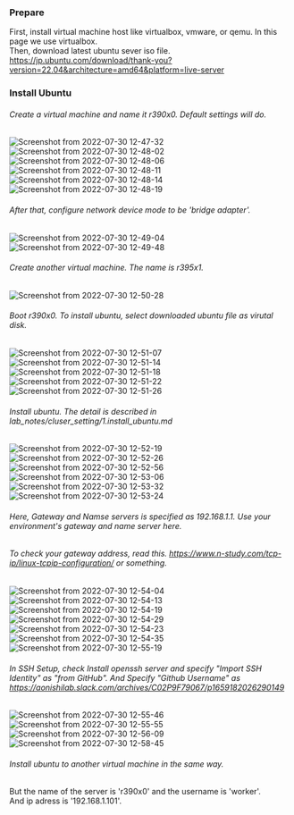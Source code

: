 ### Prepare
First, install virtual machine host like virtualbox, vmware, or qemu. In this page we use virtualbox.  
Then, download latest ubuntu sever iso file.  [https://jp.ubuntu.com/download/thank-you?version=22.04&architecture=amd64&platform=live-server
](https://jp.ubuntu.com/download)

### Install Ubuntu
###### Create a virtual machine and name it r390x0. Default settings will do.
![Screenshot from 2022-07-30 12-47-32](https://user-images.githubusercontent.com/80142550/181878644-5a4673d2-f53d-44a1-a412-5e78d7252c54.png)
![Screenshot from 2022-07-30 12-48-02](https://user-images.githubusercontent.com/80142550/181878708-ecbdc451-1e51-4123-87f9-d1e8b90cef40.png)
![Screenshot from 2022-07-30 12-48-06](https://user-images.githubusercontent.com/80142550/181878711-e29a82e2-9b15-4b54-ae34-f740fb148b52.png)
![Screenshot from 2022-07-30 12-48-11](https://user-images.githubusercontent.com/80142550/181878716-acec1020-422f-4081-9c5f-d5b7a315aa7f.png)
![Screenshot from 2022-07-30 12-48-14](https://user-images.githubusercontent.com/80142550/181878717-54c462be-e06c-412c-8a18-0bcf27eb8228.png)
![Screenshot from 2022-07-30 12-48-19](https://user-images.githubusercontent.com/80142550/181878719-55798233-ee27-4c65-b060-05a6f9bc8b6f.png)

###### After that, configure network device mode to be 'bridge adapter'.
![Screenshot from 2022-07-30 12-49-04](https://user-images.githubusercontent.com/80142550/181878753-163da652-5c59-49bf-9ab1-8908baaf22c0.png)
![Screenshot from 2022-07-30 12-49-48](https://user-images.githubusercontent.com/80142550/181878761-b5d960a8-5e37-421c-863e-d179f2db9466.png)

###### Create another virtual machine. The name is r395x1.
![Screenshot from 2022-07-30 12-50-28](https://user-images.githubusercontent.com/80142550/181878820-330b0239-f13b-4ba2-b6a8-4e2326e5830b.png)

###### Boot r390x0. To install ubuntu, select downloaded ubuntu file as virutal disk.
![Screenshot from 2022-07-30 12-51-07](https://user-images.githubusercontent.com/80142550/181878861-76ca8bb8-ff14-4bc0-aa51-43c11b359472.png)
![Screenshot from 2022-07-30 12-51-14](https://user-images.githubusercontent.com/80142550/181878865-3153ae5c-bc6e-40ed-b3b9-8e8d2f2ad973.png)
![Screenshot from 2022-07-30 12-51-18](https://user-images.githubusercontent.com/80142550/181878874-597718dd-32d4-4221-a531-597a7d5b7c5c.png)
![Screenshot from 2022-07-30 12-51-22](https://user-images.githubusercontent.com/80142550/181878881-13783cbb-bc0e-4bde-bb54-1e5baf707ac1.png)
![Screenshot from 2022-07-30 12-51-26](https://user-images.githubusercontent.com/80142550/181878884-e791809a-7388-4239-beb2-f7745cbdcec4.png)

###### Install ubuntu. The detail is described in lab_notes/cluser_setting/1.install_ubuntu.md  

![Screenshot from 2022-07-30 12-52-19](https://user-images.githubusercontent.com/80142550/181878908-edfcdc00-1f96-4aed-bfe4-feeba2aff146.png)
![Screenshot from 2022-07-30 12-52-26](https://user-images.githubusercontent.com/80142550/181878914-cf1c7b9b-a834-41cb-b27c-b137ceec9af9.png)
![Screenshot from 2022-07-30 12-52-56](https://user-images.githubusercontent.com/80142550/181878920-2306adec-24ee-4468-9469-fec4648a35d5.png)
![Screenshot from 2022-07-30 12-53-06](https://user-images.githubusercontent.com/80142550/181878924-19c8d77d-316e-40ea-8ed3-73511015e165.png)
![Screenshot from 2022-07-30 12-53-32](https://user-images.githubusercontent.com/80142550/181878935-501aaa03-4082-4975-913b-dae1581f1156.png)
![Screenshot from 2022-07-30 12-53-24](https://user-images.githubusercontent.com/80142550/181878929-9756b6a0-49cb-4818-8cae-fb16778edf31.png)

###### Here, Gateway and Namse servers is specified as 192.168.1.1. Use your environment's gateway and name server here.
###### To check your gateway address, read this. https://www.n-study.com/tcp-ip/linux-tcpip-configuration/ or something.
![Screenshot from 2022-07-30 12-54-04](https://user-images.githubusercontent.com/80142550/181878939-162b5b2e-fe6e-4ffa-a778-99116d599890.png)
![Screenshot from 2022-07-30 12-54-13](https://user-images.githubusercontent.com/80142550/181879050-b75b02d2-e25e-4707-bb9d-e139b7ee5e35.png)
![Screenshot from 2022-07-30 12-54-19](https://user-images.githubusercontent.com/80142550/181879053-925789f1-0996-4b7c-b6c4-1905990ccbc7.png)
![Screenshot from 2022-07-30 12-54-29](https://user-images.githubusercontent.com/80142550/181879058-e8bc01bc-40b9-46ae-9992-1acf120229dd.png)
![Screenshot from 2022-07-30 12-54-23](https://user-images.githubusercontent.com/80142550/181879054-1b39d18c-9868-4d44-9dd6-0ebc7e19f14d.png)
![Screenshot from 2022-07-30 12-54-35](https://user-images.githubusercontent.com/80142550/181879069-182f7551-9e49-476e-80de-607c9675c73b.png)
![Screenshot from 2022-07-30 12-55-19](https://user-images.githubusercontent.com/80142550/181879071-39276eea-e23a-461b-93dc-a021ee30a747.png)

###### In SSH Setup, check Install openssh server and specify "Import SSH Identity" as "from GitHub". And Specify "Github Username" as https://aonishilab.slack.com/archives/C02P9F79067/p1659182026290149
![Screenshot from 2022-07-30 12-55-46](https://user-images.githubusercontent.com/80142550/181879143-8b6f1143-2141-46cf-8f4e-925f4ec2c75a.png)
![Screenshot from 2022-07-30 12-55-55](https://user-images.githubusercontent.com/80142550/181879145-b2791d1f-3129-4b95-8b8d-520600ef2e12.png)
![Screenshot from 2022-07-30 12-56-09](https://user-images.githubusercontent.com/80142550/181879105-029af157-e072-4cf5-9913-a85dd20f3764.png)
![Screenshot from 2022-07-30 12-58-45](https://user-images.githubusercontent.com/80142550/181879110-73da9ea9-ef67-4bc4-9c89-87752b3a11ac.png)

###### Install ubuntu to another virtual machine in the same way.
But the name of the server is 'r390x0' and the username is 'worker'.  
And ip adress is '192.168.1.101'.


